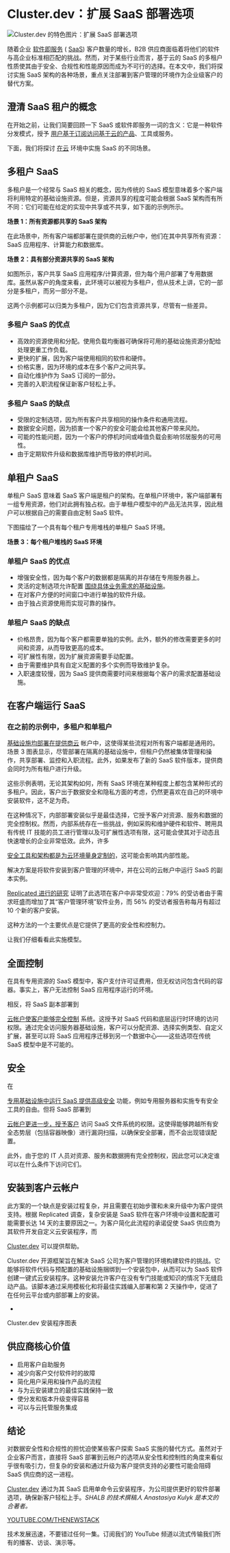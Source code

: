 # Cluster.dev：扩展 SaaS 部署选项

![Cluster.dev 的特色图片：扩展 SaaS 部署选项](https://cdn.thenewstack.io/media/2024/05/a4836188-chincherinchee-seeds-7674154_1280-1024x708.jpg)

随着企业 [软件即服务](https://thenewstack.io/how-saas-based-global-server-load-balancing-eases-it-burden/) ( [SaaS](https://thenewstack.io/private-saas-is-coming-are-you-ready/)) 客户数量的增长，B2B 供应商面临着将他们的软件与高企业标准相匹配的挑战。然而，对于某些行业而言，基于云的 SaaS 的多租户性质使其由于安全、合规性和性能原因而成为不可行的选择。在本文中，我们将探讨实施 SaaS 架构的各种场景，重点关注部署到客户管理的环境作为企业级客户的替代方案。

## 澄清 SaaS 租户的概念

在开始之前，让我们简要回顾一下 SaaS 或软件即服务一词的含义：它是一种软件分发模式，授予 [用户基于订阅访问基于云的产品](https://thenewstack.io/adding-too-many-features-will-break-your-product-users-and-team/)、工具或服务。

下面，我们将探讨 [在云](https://thenewstack.io/3-key-factors-for-future-proofing-saas-cloud-platforms/) 环境中实施 SaaS 的不同场景。

## 多租户 SaaS

多租户是一个经常与 SaaS 相关的概念，因为传统的 SaaS 模型意味着多个客户端将利用特定的基础设施资源。但是，资源共享的程度可能会根据 SaaS 架构而有所不同：它们可能在给定的实现中共享或不共享，如下面的示例所示。

**场景 1：所有资源都共享的 SaaS 架构**

在此场景中，所有客户端都部署在提供商的云帐户中，他们在其中共享所有资源：SaaS 应用程序、计算能力和数据库。

**场景 2：具有部分资源共享的 SaaS 架构**

如图所示，客户共享 SaaS 应用程序/计算资源，但为每个用户部署了专用数据库。虽然从客户的角度来看，此环境可以被视为多租户，但从技术上讲，它的一部分是多租户，而另一部分不是。

这两个示例都可以归类为多租户，因为它们包含资源共享，尽管有一些差异。

### 多租户 SaaS 的优点

- 高效的资源使用和分配。使用负载均衡器可确保将可用的基础设施资源分配给处理更重工作负载。
- 更快的扩展，因为客户端使用相同的软件和硬件。
- 价格实惠，因为环境的成本在多个客户之间共享。
- 自动化维护作为 SaaS 订阅的一部分。
- 完善的入职流程保证新客户轻松上手。

### 多租户 SaaS 的缺点

- 受限的定制选项，因为所有客户共享相同的操作条件和通用流程。
- 数据安全问题，因为损害一个客户的安全可能会给其他客户带来风险。
- 可能的性能问题，因为一个客户的停机时间或峰值负载会影响邻居服务的可用性。
- 由于定期软件升级和数据库维护而导致的停机时间。

## 单租户 SaaS

单租户 SaaS 意味着 SaaS 客户端是租户的架构。在单租户环境中，客户端部署有一组专用资源，他们对此拥有独占权。由于单租户模型中的产品无法共享，因此租户可以根据自己的需要自由定制 SaaS 软件。

下图描绘了一个具有每个租户专用堆栈的单租户 SaaS 环境。

**场景 3：每个租户堆栈的 SaaS 环境**

### 单租户 SaaS 的优点

- 增强安全性，因为每个客户的数据都是隔离的并存储在专用服务器上。
- 灵活的定制选项允许配置 [围绕具体业务需求的基础设施](https://thenewstack.io/how-iac-meets-the-differing-infrastructure-needs-of-dev-and-ops/)。
- 在对客户方便的时间窗口中进行单独的软件升级。
- 由于独占资源使用而实现可靠的操作。

### 单租户 SaaS 的缺点

- 价格昂贵，因为每个客户都需要单独的实例。此外，额外的修改需要更多的时间和资源，从而导致更高的成本。
- 可扩展性有限，因为扩展资源需要手动配置。
- 由于需要维护具有自定义配置的多个实例而导致维护复杂。
- 入职速度较慢，因为 SaaS 提供商需要时间来根据每个客户的需求配置基础设施。

## 在客户端运行 SaaS
### 在之前的示例中，多租户和单租户

[基础设施均部署在提供商云](https://thenewstack.io/3-tips-to-secure-your-cloud-infrastructure-and-workloads/) 帐户中，这使得某些流程对所有客户端都是通用的。场景 3 图表显示，尽管部署在隔离的基础设施中，但租户仍然被集体管理和操作，共享部署、监控和入职流程。此外，如果发布了新的 SaaS 软件版本，提供商会同时为所有租户进行升级。

这些示例表明，无论其架构如何，所有 SaaS 环境在某种程度上都包含某种形式的多租户。因此，客户出于数据安全和隐私方面的考虑，仍然更喜欢在自己的环境中安装软件，这不足为奇。

在这种情况下，内部部署安装似乎是最佳选择，它授予客户对资源、服务和数据的完全控制权。然而，内部系统存在一些挑战，例如采购和维护硬件和软件、聘用具有传统 IT 技能的员工进行管理以及可扩展性选项有限，这可能会使其对于动态且快速增长的企业非常低效。此外，许多

[安全工具和架构都是为云环境量身定制的](https://thenewstack.io/the-role-of-context-in-securing-cloud-environments/)，这可能会影响其内部性能。

解决方案是将软件安装到客户管理的环境中，并在公司的云帐户中运行 SaaS 的副本实例。

[Replicated 进行的研究](https://www.replicated.com/state-of-the-industry-for-software-distribution-download-the-report) 证明了此选项在客户中非常受欢迎：79% 的受访者由于需求旺盛而增加了其“客户管理环境”软件业务，而 56% 的受访者报告称每月有超过 10 个新的客户安装。

这种方法的一个主要优点是它提供了更高的安全性和控制力。

让我们仔细看看此实施模型。

## 全面控制

在具有专用资源的 SaaS 模型中，客户支付许可证费用，但无权访问包含代码的容器。事实上，客户无法控制 SaaS 应用程序运行的环境。

相反，将 SaaS 副本部署到

[云帐户使客户能够完全控制](https://thenewstack.io/cloud-control-planes-for-all-implement-internal-platforms-with-crossplane/) 系统。这授予对 SaaS 代码和底层运行时环境的访问权限。通过完全访问服务器基础设施，客户可以分配资源、选择实例类型、自定义扩展，甚至可以将 SaaS 应用程序迁移到另一个数据中心——这些选项在传统 SaaS 模型中是不可能的。

## 安全

在

[专用基础设施中运行 SaaS 提供高级安全](https://thenewstack.io/top-6-saas-security-threats-for-2023/) 功能，例如专用服务器和实施专有安全工具的自由。但将 SaaS 部署到

[云帐户更进一步，授予客户](https://thenewstack.io/what-tools-a-swedish-it-provider-relies-on-for-its-customers-cloud-native-journey/) 访问 SaaS 文件系统的权限。这使得能够跨越所有安全态势层（包括容器映像）进行漏洞扫描，以确保安全部署，而不会出现错误配置。

此外，由于您的 IT 人员对资源、服务和数据拥有完全控制权，因此您可以决定谁可以在什么条件下访问它们。

## 安装到客户云帐户

此方案的一个缺点是安装过程复杂，并且需要在初始步骤和未来升级中为客户提供支持。根据 Replicated 调查，复杂安装是 SaaS 软件在客户环境中设置和配置可能需要长达 14 天的主要原因之一。为客户简化此流程的承诺促使 SaaS 供应商为其软件开发自定义云安装程序，而

[Cluster.dev](https://docs.cluster.dev/) 可以提供帮助。

Cluster.dev 开源框架旨在解决 SaaS 公司为客户管理的环境构建软件的挑战。它能够将软件代码与预配置的基础设施捆绑到一个安装包中，从而可以为 SaaS 软件创建一键式云安装程序。这种安装允许客户在没有专门技能或知识的情况下无缝启动产品。该脚本通过采用模板化和将最佳实践编入部署和第 2 天操作中，促进了在任何云平台或内部部署上的安装。

-

Cluster.dev 安装程序图表
## 供应商核心价值

- 启用客户自助服务
- 减少向客户交付软件时的故障
- 简化用户采用和操作产品的流程
- 与为云安装建立的最佳实践保持一致
- 使分发和版本升级变得容易
- 可以与云托管服务集成

## 结论

对数据安全性和合规性的担忧迫使某些客户探索 SaaS 实施的替代方式。虽然对于企业客户而言，直接将 SaaS 部署到云帐户的选项从安全性和控制性的角度来看似乎很有吸引力，但复杂的安装和通过升级为客户提供支持的必要性可能会阻碍 SaaS 供应商的这一进程。

[Cluster.dev](https://cluster.dev/) 通过为其 SaaS 启用单命令云安装程序，为公司提供更好的软件部署选项，确保新客户轻松上手。*SHALB 的技术撰稿人 Anastasiya Kulyk 是本文的合著者。*

[YOUTUBE.COM/THENEWSTACK](https://youtube.com/thenewstack?sub_confirmation=1)

技术发展迅速，不要错过任何一集。订阅我们的 YouTube 频道以流式传输我们所有的播客、访谈、演示等。